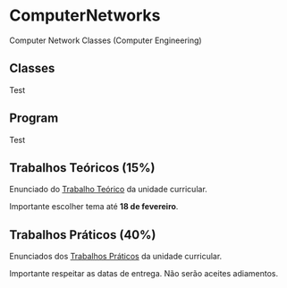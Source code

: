 # ComputerNetworks
Computer Network Classes (Computer Engineering)

## Classes
Test

## Program
Test

## Trabalhos Teóricos (15%)
Enunciado do [Trabalho Teórico](https://github.com/pmrosa-classes/ComputerNetworks/blob/main/TrabT.md) da unidade curricular.

Importante escolher tema até **18 de fevereiro**.

## Trabalhos Práticos (40%)
Enunciados dos [Trabalhos Práticos](https://github.com/pmrosa-classes/ComputerNetworks/blob/main/Labs-2022.md) da unidade curricular.

Importante respeitar as datas de entrega. Não serão aceites adiamentos.
